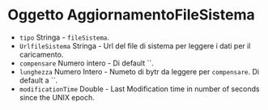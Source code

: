 # Oggetto AggiornamentoFileSistema

* `tipo` Stringa - `fileSistema`.
* `UrlfileSistema` Stringa - Url del file di sistema per leggere i dati per il caricamento.
* `compensare` Numero intero - Di default ``.
* `lunghezza` Numero Intero - Numeto di bytr da leggere per `compensare`. Di default a ``.
* `modificationTime` Double - Last Modification time in number of seconds since the UNIX epoch.